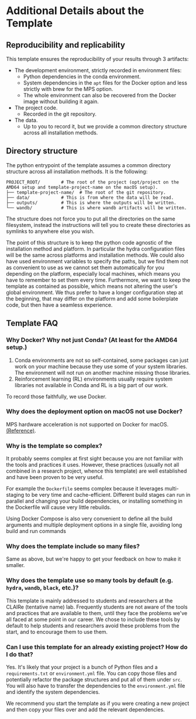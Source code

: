 # Additional Details about the Template

## Reproducibility and replicability

This template ensures the reproducibility of your results through 3 artifacts:

- The development environment, strictly recorded in environment files:
    - Python dependencies in the conda environment.
    - System dependencies in the `apt` files for the Docker option and less strictly with brew for the MPS option.
    - The whole environment can also be recovered from the Docker image without building it again.
- The project code.
    - Recorded in the git repository.
- The data.
    - Up to you to record it, but we provide a common directory structure across all installation methods.

## Directory structure

The python entrypoint of the template assumes a common directory structure across all installation methods.
It is the following:

```text
PROJECT_ROOT/        # The root of the project (opt/project on the AMD64 setup and template-project-name on the macOS setup).
├── template-project-name/  # The root of the git repository.
├── data/            # This is from where the data will be read.
├── outputs/         # This is where the outputs will be written.
└── wandb/           # This is where wandb artifacts will be written.
```

The structure does not force you to put all the directories on the same filesystem, instead the instructions will tell
you to create these directories as symlinks to anywhere else you wish.

The point of this structure is to keep the python code agnostic of the installation method and platform.
In particular the hydra configuration files will be the same across platforms and installation methods.
We could also have used environment variables to specify the paths, but we find them not as convenient to use as
we cannot set them automatically for you depending on the platform, especially local machines,
which means you have to remember to set them every time.
Furthermore, we want to keep the template as contained as possible, which means not altering the user's global
environment.
We thus prefer to have a longer configuration step at the beginning, that may differ on the platform and add some
boilerplate code, but then have a seamless experience.

## Template FAQ

### Why Docker? Why not just Conda? (At least for the AMD64 setup.)

1. Conda environments are not so self-contained, some packages can just work on your machine because they use some of
   your system libraries.
   The environment will not run on another machine missing those libraries.
2. Reinforcement learning (RL) environments usually require system libraries not available in Conda
   and RL is a big part of our work.

To record those faithfully, we use Docker.

### Why does the deployment option on macOS not use Docker?

MPS hardware acceleration is not supported on Docker for
macOS. [(Reference)](https://github.com/pytorch/pytorch/issues/81224).

### Why is the template so complex?

It probably seems complex at first sight because you are not familiar with the tools and practices it uses.
However, these practices (usually not all combined in a research project, whence this template) are
well established and have been proven to be very useful.

For example the `Dockerfile` seems complex because it leverages multi-staging to be very
time and cache-efficient.
Different build stages can run in parallel and changing your build dependencies,
or installing something in the Dockerfile will cause very little rebuilds.

Using Docker Compose is also very convenient to define all the build arguments and multiple deployment options
in a single file, avoiding long build and run commands

### Why does the template include so many files?

Same as above, but we're happy to get your feedback on how to make it smaller.

### Why does the template use so many tools by default (e.g. `hydra`, `wandb`, `black`, etc.)?

This template is mainly addressed to students and researchers at the CLAIRe (tentative name) lab.
Frequently students are not aware of the tools and practices that are available to them, until they face the problems
we've all faced at some point in our career.
We chose to include these tools by default to help students and researchers avoid these problems from the start,
and to encourage them to use them.

### Can I use this template for an already existing project? How do I do that?

Yes. It's likely that your project is a bunch of Python files and a `requirements.txt` or `environment.yml` file.
You can copy those files and potentially refactor the package structures and put all of them under `src`.
You will also have to transfer the dependencies to the `environment.yml` file and identify the system dependencies.

We recommend you start the template as if you were creating a new project and then copy your files over and add the
relevant dependencies.
